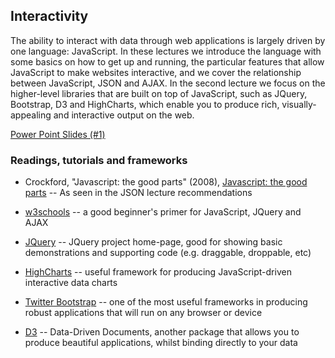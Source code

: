 ## Interactivity
The ability to interact with data through web applications is largely driven by one language: JavaScript. In these lectures we introduce the language with some basics on how to get up and running, the particular features that allow JavaScript to make websites interactive, and we cover the relationship between JavaScript, JSON and AJAX. In the second lecture we focus on the higher-level libraries that are built on top of JavaScript, such as JQuery, Bootstrap, D3 and HighCharts, which enable you to produce rich, visually-appealing and interactive output on the web.

<a href="interactivity1.ppt" file="ppt"> Power Point Slides (#1)</a>

<!--<a href="interactivity2.ppt" file="ppt"> Power Point Slides (#2)</a>-->


### Readings, tutorials and frameworks
- Crockford, "Javascript: the good parts" (2008), [Javascript: the good parts](http://www.amazon.com/JavaScript-Good-Parts-Douglas-Crockford/dp/0596517742/ref=sr_1_1?ie=UTF8&qid=1425589713&sr=8-1&keywords=javascript+the+good+parts) -- As seen in the JSON lecture recommendations

- [w3schools](http://www.w3schools.com/) -- a good beginner's primer for JavaScript, JQuery and AJAX

- [JQuery](http://www.jqueryui.com/) -- JQuery project home-page, good for showing basic demonstrations and supporting code (e.g. draggable, droppable, etc)

- [HighCharts](http://www.highcharts.com) -- useful framework for producing JavaScript-driven interactive data charts

- [Twitter Bootstrap](http://getbootstrap.com/) -- one of the most useful frameworks in producing robust applications that will run on any browser or device

- [D3](http://d3js.org/) -- Data-Driven Documents, another package that allows you to produce beautiful applications, whilst binding directly to your data
